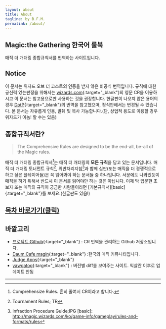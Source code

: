 ```yaml
---
layout: about
title: About
tagline: by B.F.M.
permalink: /about/
---
```

## Magic:the Gathering 한국어 룰북

매직 더 개더링 종합규칙서를 번역하는 사이트입니다.

## Notice

이 문서는 위자드 오브 더 코스트의 인증을 받지 않은 비공식 번역입니다. 규칙에 대한 공신력 있는판정을 위해서는 [wizards.com](http://magic.wizards.com/en/game-info/gameplay/rules-and-formats/rules){:target="_blank"}의 영문 CR을 이용하시고 이 문서는 참고용으로만 사용하는 것을 권장합니다.
한글판이 나오지 않은 용어의 경우 [DotP][dotp]{:target="_blank"}의 번역을 참고했으며, 정식판에서는 변경될 수 있습니다.
본 문서는 자유롭게 인용, 발췌 및 복사 가능합니다.(단, 상업적 용도로 이용할 경우 위자드가 이놈! 할 수는 있음)

[dotp]: https://namu.wiki/w/%EB%A7%A4%EC%A7%81:%20%EB%8D%94%20%EA%B0%9C%EB%8D%94%EB%A7%81%20-%20%ED%94%8C%EB%A0%88%EC%9D%B8%EC%A6%88%EC%9B%8C%EC%BB%A4%EC%9D%98%20%EA%B2%B0%ED%88%AC

## 종합규칙서란?

>The Comprehensive Rules are designed to be the end-all, be-all of the Magic rules.

매직 더 개더링 종합규칙서[^1]는 매직 더 개더링의 **모든 규칙**을 담고 있는 문서입니다. 매직 더 개더링 토너먼트 규칙[^2], 위반처리지침[^3]과 함께 심판(또는 매직을 더 경쟁적으로 하고 싶은 플레이어들)은 꼭 읽어봐야 하는 문서들 중 하나입니다. 서문에도 나와있듯이 매직을 하기 위해서 반드시 이 문서를 읽어야만 하는 것은 아닙니다. 이제 막 입문한 초보자 또는 매직의 규칙이 궁금한 사람들이라면 [기본규칙서][basic]{:target="_blank"}를 보세요.(한글판도 있음!)

[^1]: Comprehensize Rules. 흔히 줄여서 CR이라고 합니다.
[^2]: Tournament Rules; TR
[^3]: Infraction Procedure Guide;IPG
[basic]: http://magic.wizards.com/ko/game-info/gameplay/rules-and-formats/rules

## [**목차 바로가기(클릭)**](/)

## 바깥고리

 * [프로젝트 Github](https://github.com/youbeebee/kormtgcr){:target="_blank"} : CR 번역을 관리하는 Github 저장소입니다.
 * [Daum Cafe magin](http://cafe.daum.net/magin){:target="_blank"} :한국의 매직 커뮤니티입니다. 
 * [Judge Apps](http://apps.magicjudges.org){:target="_blank"} 
 * [yawgatog](http://www.yawgatog.com/resources/rules-changes){:target="_blank"} : 버전별 diff를 보여주는 사이트. 익살란 이후로 업데이트 안됨

***
